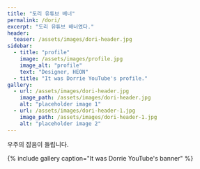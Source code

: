 ```yaml
---
title: "도리 유튜브 배너"
permalink: /dori/
excerpt: "도리 유튜브 배너였다."
header:
  teaser: /assets/images/dori-header.jpg
sidebar:
  - title: "profile"
    image: /assets/images/profile.jpg
    image_alt: "profile"
    text: "Designer, HEON"
  - title: "It was Dorrie YouTube's profile."
gallery:
  - url: /assets/images/dori-header.jpg
    image_path: /assets/images/dori-header.jpg
    alt: "placeholder image 1"
  - url: /assets/images/dori-header-1.jpg
    image_path: /assets/images/dori-header-1.jpg
    alt: "placeholder image 2"
---
```


우주의 잡음이 들립니다.

{% include gallery caption="It was Dorrie YouTube's banner" %}

